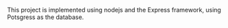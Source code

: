 This project is implemented using nodejs and the Express framework, using Potsgress as the database.
